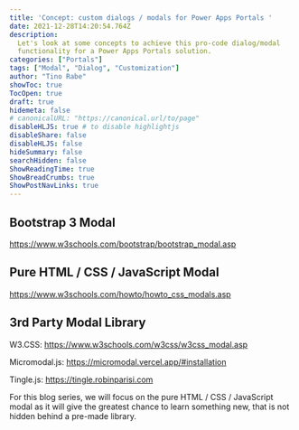 ```yaml
---
title: 'Concept: custom dialogs / modals for Power Apps Portals '
date: 2021-12-28T14:20:54.764Z
description:
  Let's look at some concepts to achieve this pro-code dialog/modal
  functionality for a Power Apps Portals solution.
categories: ["Portals"]
tags: ["Modal", "Dialog", "Customization"]
author: "Tino Rabe"
showToc: true
TocOpen: true
draft: true
hidemeta: false
# canonicalURL: "https://canonical.url/to/page"
disableHLJS: true # to disable highlightjs
disableShare: false
disableHLJS: false
hideSummary: false
searchHidden: false
ShowReadingTime: true
ShowBreadCrumbs: true
ShowPostNavLinks: true
---
```

## Bootstrap 3 Modal

https://www.w3schools.com/bootstrap/bootstrap_modal.asp

## Pure HTML / CSS / JavaScript Modal

https://www.w3schools.com/howto/howto_css_modals.asp

## 3rd Party Modal Library

W3.CSS: https://www.w3schools.com/w3css/w3css_modal.asp

Micromodal.js: https://micromodal.vercel.app/#installation

Tingle.js: https://tingle.robinparisi.com



For this blog series, we will focus on the pure HTML / CSS / JavaScript modal as it will give the greatest chance to learn something new, that is not hidden behind a pre-made library.
